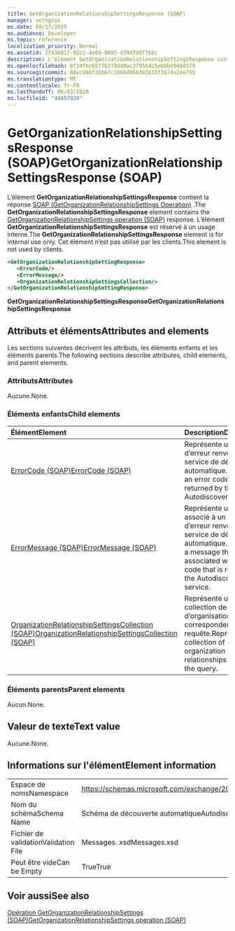 ```yaml
---
title: GetOrganizationRelationshipSettingsResponse (SOAP)
manager: sethgros
ms.date: 09/17/2015
ms.audience: Developer
ms.topic: reference
localization_priority: Normal
ms.assetid: 2f43b817-92c2-4e04-8095-479d790f768c
description: L’élément GetOrganizationRelationshipSettingsResponse contient la réponse SOAP (GetOrganizationRelationshipSettings Operation). L’élément GetOrganizationRelationshipSettingsResponse est réservé à un usage interne. Cet élément n’est pas utilisé par les clients.
ms.openlocfilehash: 0f34fbc6577b379dd0ac379564c5e6bbd940d379
ms.sourcegitcommit: 88ec988f2bb67c1866d06b361615f3674a24e795
ms.translationtype: MT
ms.contentlocale: fr-FR
ms.lasthandoff: 06/03/2020
ms.locfileid: "44457920"
---
```

# <a name="getorganizationrelationshipsettingsresponse-soap"></a><span data-ttu-id="83ab7-105">GetOrganizationRelationshipSettingsResponse (SOAP)</span><span class="sxs-lookup"><span data-stu-id="83ab7-105">GetOrganizationRelationshipSettingsResponse (SOAP)</span></span>

<span data-ttu-id="83ab7-106">L’élément **GetOrganizationRelationshipSettingsResponse** contient la réponse [SOAP (GetOrganizationRelationshipSettings Operation)](getorganizationrelationshipsettings-operation-soap.md) .</span><span class="sxs-lookup"><span data-stu-id="83ab7-106">The **GetOrganizationRelationshipSettingsResponse** element contains the [GetOrganizationRelationshipSettings operation (SOAP)](getorganizationrelationshipsettings-operation-soap.md) response.</span></span> <span data-ttu-id="83ab7-107">L’élément **GetOrganizationRelationshipSettingsResponse** est réservé à un usage interne.</span><span class="sxs-lookup"><span data-stu-id="83ab7-107">The **GetOrganizationRelationshipSettingsResponse** element is for internal use only.</span></span> <span data-ttu-id="83ab7-108">Cet élément n’est pas utilisé par les clients.</span><span class="sxs-lookup"><span data-stu-id="83ab7-108">This element is not used by clients.</span></span> 
  
```XML
<GetOrganizationRelationshipSettingResponse>
   <ErrorCode/>
   <ErrorMessage/>
   <OrganizationRelationshipSettingsCollection/>
</GetOrganizationRelationshipSettingResponse>
```

 <span data-ttu-id="83ab7-109">**GetOrganizationRelationshipSettingsResponse**</span><span class="sxs-lookup"><span data-stu-id="83ab7-109">**GetOrganizationRelationshipSettingsResponse**</span></span>
## <a name="attributes-and-elements"></a><span data-ttu-id="83ab7-110">Attributs et éléments</span><span class="sxs-lookup"><span data-stu-id="83ab7-110">Attributes and elements</span></span>

<span data-ttu-id="83ab7-111">Les sections suivantes décrivent les attributs, les éléments enfants et les éléments parents.</span><span class="sxs-lookup"><span data-stu-id="83ab7-111">The following sections describe attributes, child elements, and parent elements.</span></span>
  
### <a name="attributes"></a><span data-ttu-id="83ab7-112">Attributs</span><span class="sxs-lookup"><span data-stu-id="83ab7-112">Attributes</span></span>

<span data-ttu-id="83ab7-113">Aucune.</span><span class="sxs-lookup"><span data-stu-id="83ab7-113">None.</span></span>
  
### <a name="child-elements"></a><span data-ttu-id="83ab7-114">Éléments enfants</span><span class="sxs-lookup"><span data-stu-id="83ab7-114">Child elements</span></span>

|<span data-ttu-id="83ab7-115">**Élément**</span><span class="sxs-lookup"><span data-stu-id="83ab7-115">**Element**</span></span>|<span data-ttu-id="83ab7-116">**Description**</span><span class="sxs-lookup"><span data-stu-id="83ab7-116">**Description**</span></span>|
|:-----|:-----|
|[<span data-ttu-id="83ab7-117">ErrorCode (SOAP)</span><span class="sxs-lookup"><span data-stu-id="83ab7-117">ErrorCode (SOAP)</span></span>](errorcode-soap.md) <br/> |<span data-ttu-id="83ab7-118">Représente un code d’erreur renvoyé par le service de découverte automatique.</span><span class="sxs-lookup"><span data-stu-id="83ab7-118">Represents an error code that is returned by the Autodiscover service.</span></span>  <br/> |
|[<span data-ttu-id="83ab7-119">ErrorMessage (SOAP)</span><span class="sxs-lookup"><span data-stu-id="83ab7-119">ErrorMessage (SOAP)</span></span>](errormessage-soap.md) <br/> |<span data-ttu-id="83ab7-120">Représente un message associé à un code d’erreur renvoyé par le service de découverte automatique.</span><span class="sxs-lookup"><span data-stu-id="83ab7-120">Represents a message that is associated with an error code that is returned by the Autodiscover service.</span></span>  <br/> |
|[<span data-ttu-id="83ab7-121">OrganizationRelationshipSettingsCollection (SOAP)</span><span class="sxs-lookup"><span data-stu-id="83ab7-121">OrganizationRelationshipSettingsCollection (SOAP)</span></span>](organizationrelationshipsettingscollection-soap.md) <br/> |<span data-ttu-id="83ab7-122">Représente une collection de relations d’organisation qui correspondent à la requête.</span><span class="sxs-lookup"><span data-stu-id="83ab7-122">Represents a collection of organization relationships that match the query.</span></span>  <br/> |
   
### <a name="parent-elements"></a><span data-ttu-id="83ab7-123">Éléments parents</span><span class="sxs-lookup"><span data-stu-id="83ab7-123">Parent elements</span></span>

<span data-ttu-id="83ab7-124">Aucun.</span><span class="sxs-lookup"><span data-stu-id="83ab7-124">None.</span></span>
  
## <a name="text-value"></a><span data-ttu-id="83ab7-125">Valeur de texte</span><span class="sxs-lookup"><span data-stu-id="83ab7-125">Text value</span></span>

<span data-ttu-id="83ab7-126">Aucune.</span><span class="sxs-lookup"><span data-stu-id="83ab7-126">None.</span></span>
  
## <a name="element-information"></a><span data-ttu-id="83ab7-127">Informations sur l'élément</span><span class="sxs-lookup"><span data-stu-id="83ab7-127">Element information</span></span>

|||
|:-----|:-----|
|<span data-ttu-id="83ab7-128">Espace de noms</span><span class="sxs-lookup"><span data-stu-id="83ab7-128">Namespace</span></span>  <br/> |https://schemas.microsoft.com/exchange/2010/Autodiscover  <br/> |
|<span data-ttu-id="83ab7-129">Nom du schéma</span><span class="sxs-lookup"><span data-stu-id="83ab7-129">Schema Name</span></span>  <br/> |<span data-ttu-id="83ab7-130">Schéma de découverte automatique</span><span class="sxs-lookup"><span data-stu-id="83ab7-130">Autodiscover schema</span></span>  <br/> |
|<span data-ttu-id="83ab7-131">Fichier de validation</span><span class="sxs-lookup"><span data-stu-id="83ab7-131">Validation File</span></span>  <br/> |<span data-ttu-id="83ab7-132">Messages. xsd</span><span class="sxs-lookup"><span data-stu-id="83ab7-132">Messages.xsd</span></span>  <br/> |
|<span data-ttu-id="83ab7-133">Peut être vide</span><span class="sxs-lookup"><span data-stu-id="83ab7-133">Can be Empty</span></span>  <br/> |<span data-ttu-id="83ab7-134">True</span><span class="sxs-lookup"><span data-stu-id="83ab7-134">True</span></span>  <br/> |
   
## <a name="see-also"></a><span data-ttu-id="83ab7-135">Voir aussi</span><span class="sxs-lookup"><span data-stu-id="83ab7-135">See also</span></span>



[<span data-ttu-id="83ab7-136">Opération GetOrganizationRelationshipSettings (SOAP)</span><span class="sxs-lookup"><span data-stu-id="83ab7-136">GetOrganizationRelationshipSettings operation (SOAP)</span></span>](getorganizationrelationshipsettings-operation-soap.md)

